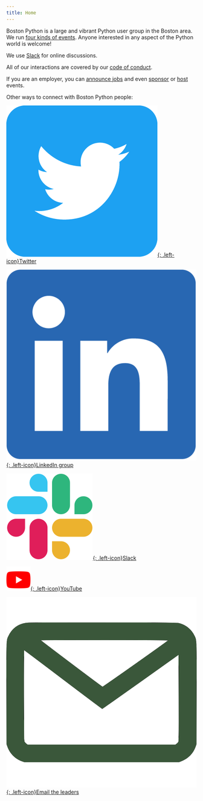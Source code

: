 ```yaml
---
title: Home
---
```


Boston Python is a large and vibrant Python user group in the Boston area.  We run [four kinds of events](events.md). Anyone interested in any aspect of the Python world is welcome!

We use [Slack](slack.md) for online discussions.

All of our interactions are covered by our [code of conduct](code-of-conduct.md).

If you are an employer, you can [announce jobs](jobs.md) and even [sponsor](sponsorship.md) or [host](hosting.md) events.

Other ways to connect with Boston Python people:

[![Twitter](assets/images/Twitter_Social_Icon_Rounded_Square_Color.png){: .left-icon}Twitter](https://twitter.com/bostonpython)

[![LinkedIn](assets/images/LI-In-Bug.png){: .left-icon}LinkedIn group](https://www.linkedin.com/groups/12301683/)

[![Slack](assets/images/Slack_Mark_Web.png){: .left-icon}Slack](slack)

[![YouTube](assets/images/youtube_social_icon_white.png){: .left-icon}YouTube](https://www.youtube.com/user/bostonpython/videos)

[![Email](assets/images/email.png){: .left-icon}Email the leaders](contact)
